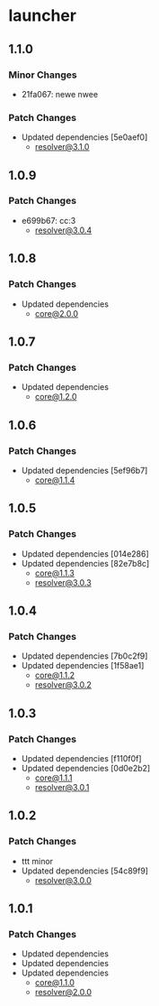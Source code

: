 # launcher

## 1.1.0

### Minor Changes

- 21fa067: newe nwee

### Patch Changes

- Updated dependencies [5e0aef0]
  - resolver@3.1.0

## 1.0.9

### Patch Changes

- e699b67: cc:3
  - resolver@3.0.4

## 1.0.8

### Patch Changes

- Updated dependencies
  - core@2.0.0

## 1.0.7

### Patch Changes

- Updated dependencies
  - core@1.2.0

## 1.0.6

### Patch Changes

- Updated dependencies [5ef96b7]
  - core@1.1.4

## 1.0.5

### Patch Changes

- Updated dependencies [014e286]
- Updated dependencies [82e7b8c]
  - core@1.1.3
  - resolver@3.0.3

## 1.0.4

### Patch Changes

- Updated dependencies [7b0c2f9]
- Updated dependencies [1f58ae1]
  - core@1.1.2
  - resolver@3.0.2

## 1.0.3

### Patch Changes

- Updated dependencies [f110f0f]
- Updated dependencies [0d0e2b2]
  - core@1.1.1
  - resolver@3.0.1

## 1.0.2

### Patch Changes

- ttt minor
- Updated dependencies [54c89f9]
  - resolver@3.0.0

## 1.0.1

### Patch Changes

- Updated dependencies
- Updated dependencies
- Updated dependencies
  - core@1.1.0
  - resolver@2.0.0
